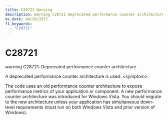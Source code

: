 ```yaml
---
title: C28721 Warning
description: Warning C28721 Deprecated performance counter architecture.
ms.date: 04/20/2017
f1_keywords: 
  - "C28721"
---
```


# C28721


warning C28721: Deprecated performance counter architecture

A deprecated performance counter architecture is used: &lt;*symptom*&gt;.

The code uses an old performance counter architecture to expose performance metrics of your application or component. A new performance counter architecture was introduced for Windows Vista. You should migrate to the new architecture unless your application has simultaneous down-level requirements (must run on both Windows Vista and prior version of Windows).

